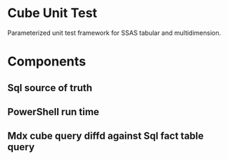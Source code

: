 # Cube Unit Test
Parameterized unit test framework for SSAS tabular and multidimension.

# Components

## Sql source of truth

## PowerShell run time

## Mdx cube query diffd against Sql fact table query